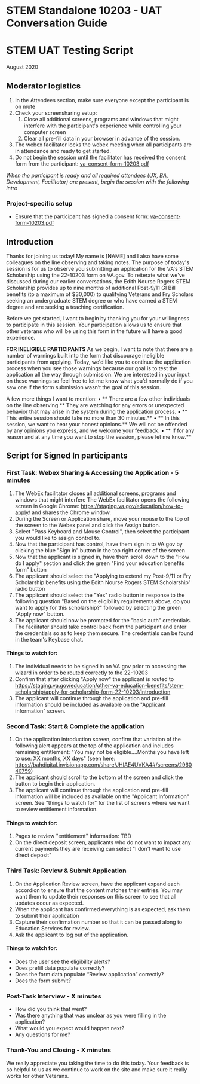 # STEM Standalone 10203 - UAT Conversation Guide

# STEM UAT Testing Script
August 2020

## Moderator logistics
1. In the Attendees section, make sure everyone except the participant is on mute
1. Check your screensharing setup: 
   1. Close all additional screens, programs and windows that might interfere with the participant's experience while controlling your computer screen
   1. Clear all pre-fill data in your browser in advance of the session. 
1. The webex facilitator locks the webex meeting when all participants are in attendance and ready to get started. 
1. Do not begin the session until the facilitator has received the consent form from the participant: [va-consent-form-10203.pdf](https://github.com/department-of-veterans-affairs/va.gov-team/blob/master/products/education-careers/stem/stem-standalone-10203/UAT/va-consent-form-10203.pdf)

*When the participant is ready and all required attendees (UX, BA, Development, Facilitator) are present,  begin the session with the following intro*

### Project-specific setup
- Ensure that the participant has signed a consent form: [va-consent-form-10203.pdf](https://github.com/department-of-veterans-affairs/va.gov-team/blob/master/products/education-careers/stem/stem-standalone-10203/UAT/va-consent-form-10203.pdf)

## Introduction
Thanks for joining us today! My name is [NAME] and I also have some colleagues on the line observing and taking notes. The purpose of today's session is for us to observe you submitting an application for the VA's STEM Scholarship using the 22-10203 form on VA.gov. To reiterate what we've discussed during our earlier conversations, the Edith Nourse Rogers STEM Scholarship provides up to nine months of additional Post-9/11 GI Bill benefits (to a maximum of $30,000) to qualifying Veterans and Fry Scholars seeking an undergraduate STEM degree or who have earned a STEM degree and are seeking a teaching certification.

Before we get started, I want to begin by thanking you for your willingness to participate in this session. Your participation allows us to ensure that other veterans who will be using this form in the future will have a good experience.

**FOR INELIGIBLE PARTICIPANTS** 
As we begin, I want to note that there are a number of warnings built into the form that discourage ineligible participants from applying. Today, we'd like you to continue the application process when you see those warnings because our goal is to test the application all the way through submission.  We are interested in your input on these warnings so feel free to let me know what you’d normally do if you saw one if the form submission wasn’t the goal of this session.

A few more things I want to mention:
•	** There are a few other individuals on the line observing.**  They are watching for any errors or unexpected behavior that may arise in the system during the application process.
•	** This entire session should take no more than 30 minutes.** 
•	** In this session, we want to hear your honest opinions.**  We will not be offended by any opinions you express, and we welcome your feedback.
•	** If for any reason and at any time you want to stop the session, please let me know.** 

## Script for Signed In participants
### First Task: Webex Sharing & Accessing the Application - 5 minutes
1.	The WebEx facilitator closes all additional screens, programs and windows that might interfere The WebEx facilitator opens the following screen in Google Chrome: https://staging.va.gov/education/how-to-apply/ and shares the Chrome window.
2.	During the Screen or Application share, move your mouse to the top of the screen to the Webex panel and click the Assign button.
3.	Select "Pass Keyboard and Mouse Control", then select the participant you would like to assign control to.
4.	Now that the participant has control, have them sign in to VA.gov by clicking the blue "Sign in" button in the top right corner of the screen
5.	Now that the applicant is signed in, have them scroll down to the "How do I apply" section and click the green "Find your education benefits form" button
6.	The applicant should select the "Applying to extend my Post-9/11 or Fry Scholarship benefits using the Edith Nourse Rogers STEM Scholarship" radio button
7.	The applicant should select the "Yes" radio button in response to the following question "Based on the eligibility requirements above, do you want to apply for this scholarship?" followed by selecting the green "Apply now" button.
8.	The applicant should now be prompted for the "basic auth" credentials. The facilitator should take control back from the participant and enter the credentials so as to keep them secure. The credentials can be found in the team's Keybase chat.

#### Things to watch for:
1.	The individual needs to be signed in on VA.gov prior to accessing the wizard in order to be routed correctly to the 22-10203
2.	Confirm that after clicking "Apply now" the applicant is routed to https://staging.va.gov/education/other-va-education-benefits/stem-scholarship/apply-for-scholarship-form-22-10203/introduction
4.	The applicant will continue through the application and pre-fill information should be included as available on the "Applicant information" screen.

### Second Task: Start & Complete the application
1.	On the application introduction screen, confirm that variation of the following alert appears at the top of the application and includes remaining entitlement:
"You may not be eligible....Months you have left to use: XX months, XX days" (seen here: https://bahdigital.invisionapp.com/share/JHIAE4UVKA4#/screens/296040759)
2. The applicant should scroll to the bottom of the screen and click the button to begin their application.
3.	The applicant will continue through the application and pre-fill information will be included as available on the "Applicant Information" screen. See "things to watch for" for the list of screens where we want to review entitlement information. 

#### Things to watch for:
1. Pages to review "entitlement" information: TBD
2. On the direct deposit screen, applicants who do not want to impact any current payments they are receiving can select "I don't want to use direct deposit"

### Third Task: Review & Submit Application
1.	On the Application Review screen, have the applicant expand each accordion to ensure that the content matches their entries. You may want them to update their responses on this screen to see that all updates occur as expected. 
2.	When the applicant has confirmed everything is as expected, ask them to submit their application
3.	Capture their confirmation number so that it can be passed along to Education Services for review.
4.	Ask the applicant to log out of the application.

#### Things to watch for:
- Does the user see the eligibility alerts? 
- Does prefill data populate correctly? 
- Does the form data populate “Review application” correctly?  
- Does the form submit? 

### Post-Task Interview - X minutes
- How did you think that went?
- Was there anything that was unclear as you were filling in the application? 
- What would you expect would happen next? 
- Any questions for me?

### Thank-You and Closing - X minutes

We really appreciate you taking the time to do this today. Your feedback is so helpful to us as we continue to work on the site and make sure it really works for other Veterans.
